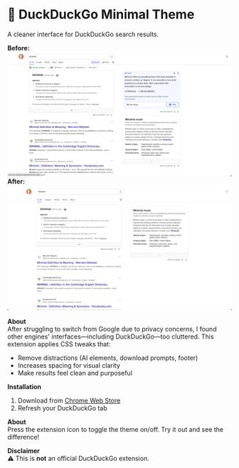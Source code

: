 # 🦆 DuckDuckGo Minimal Theme

A cleaner interface for DuckDuckGo search results.

**Before:**
![Before](images/before.webp)
**After:**
![After](images/after.webp)

**About**  
After struggling to switch from Google due to privacy concerns, I found other engines' interfaces—including DuckDuckGo—too cluttered. This extension applies CSS tweaks that:  
- Remove distractions (AI elements, download prompts, footer)  
- Increases spacing for visual clarity  
- Make results feel clean and purposeful  

**Installation**  
1. Download from [Chrome Web Store]()  
2. Refresh your DuckDuckGo tab  

**About**  
Press the extension icon to toggle the theme on/off. Try it out and see the difference!

**Disclaimer**  
⚠️ This is **not** an official DuckDuckGo extension.  
